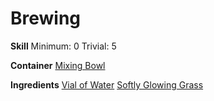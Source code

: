 <!-- TITLE: Grass Water -->
<!-- SUBTITLE: Water infused with the essence of soft grass -->

# Brewing
**Skill**
Minimum: 0
Trivial: 5

**Container**
[Mixing Bowl](mixing-bowl)

**Ingredients**
[Vial of Water](vial-of-water)
[Softly Glowing Grass](softly-glowing-grass)